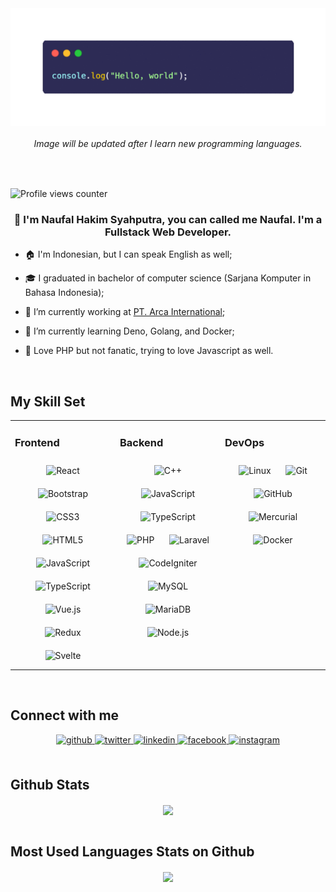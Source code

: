 <div align="center">
<img src="hello-world.gif" align="center" height="" width="750" />
  <h6>Image will be updated after I learn new programming languages.</h6>
</div><br>
  

![Profile views counter](https://komarev.com/ghpvc/?username=naufalhsyahputra&style=flat-square)  
  

### <div align="center">👋 I'm Naufal Hakim Syahputra, you can called me Naufal. I'm a Fullstack Web Developer.</div>  
  

- 🏠 I'm Indonesian, but I can speak English as well;  

- 🎓 I graduated in bachelor of computer science (Sarjana Komputer in Bahasa Indonesia);
  

- 🏢 I’m currently working at [PT. Arca International](http://arcacorp.com/);   
  

- 🌱 I’m currently learning Deno, Golang, and Docker;  
  

- 🥰 Love PHP but not fanatic, trying to love Javascript as well.  
  

<br/>  


## My Skill Set  
<table><tr><td valign="top" width="33%">

### Frontend  
<div align="center">  
<img style="margin: 10px" src="https://www.vectorlogo.zone/logos/reactjs/reactjs-icon.svg" alt="React" height="50" />  
<img style="margin: 10px" src="https://www.vectorlogo.zone/logos/getbootstrap/getbootstrap-icon.svg" alt="Bootstrap" height="50" />  
<img style="margin: 10px" src="https://upload.wikimedia.org/wikipedia/commons/d/d5/CSS3_logo_and_wordmark.svg" alt="CSS3" height="50" />  
<img style="margin: 10px" src="https://www.vectorlogo.zone/logos/w3_html5/w3_html5-icon.svg" alt="HTML5" height="50" />  
<img style="margin: 10px" src="https://upload.wikimedia.org/wikipedia/commons/9/99/Unofficial_JavaScript_logo_2.svg" alt="JavaScript" height="50" />  
<img style="margin: 10px" src="https://www.vectorlogo.zone/logos/typescriptlang/typescriptlang-icon.svg" alt="TypeScript" height="50" />  
<img style="margin: 10px" src="https://www.vectorlogo.zone/logos/vuejs/vuejs-icon.svg" alt="Vue.js" height="50" />  
<img style="margin: 10px" src="https://raw.githubusercontent.com/reduxjs/redux/master/logo/logo.svg" alt="Redux" height="50" />  
 <img style="margin: 10px" src="https://upload.wikimedia.org/wikipedia/commons/1/1b/Svelte_Logo.svg" alt="Svelte" height="50" />  
</div></td><td valign="top" width="33%">

### Backend  
<div align="center">  
<img style="margin: 10px" src="https://upload.wikimedia.org/wikipedia/commons/1/18/ISO_C%2B%2B_Logo.svg" alt="C++" height="50" />  
<img style="margin: 10px" src="https://upload.wikimedia.org/wikipedia/commons/9/99/Unofficial_JavaScript_logo_2.svg" alt="JavaScript" height="50" />  
<img style="margin: 10px" src="https://www.vectorlogo.zone/logos/typescriptlang/typescriptlang-icon.svg" alt="TypeScript" height="50" />    
<img style="margin: 10px" src="https://www.vectorlogo.zone/logos/php/php-vertical.svg" alt="PHP" height="50" />  
<img style="margin: 10px" src="https://raw.githubusercontent.com/laravel/art/5a8325b064634b900f25dbb6f1cafd888b2d2211/logo-mark/5%20svg/2%20cmyk/1%20Full%20Color/laravel-mark-cmyk-red.svg" alt="Laravel" height="50" />  
<img style="margin: 10px" src="https://cdn.worldvectorlogo.com/logos/codeigniter.svg" alt="CodeIgniter" height="50" />  
<img style="margin: 10px" src="https://www.vectorlogo.zone/logos/mysql/mysql-horizontal.svg" alt="MySQL" height="50" />  
<img style="margin: 10px" src="https://www.vectorlogo.zone/logos/mariadb/mariadb-ar21.svg" alt="MariaDB" height="50" />  
<img style="margin: 10px" src="https://www.vectorlogo.zone/logos/nodejs/nodejs-horizontal.svg" alt="Node.js" height="50" />  
<!-- <img style="margin: 10px" src="https://seeklogo.com/images/D/deno-logo-E606600C06-seeklogo.com.png" alt="Deno.js" height="50" />
<img style="margin: 10px" src="https://www.educative.io/api/edpresso/shot/6687485556948992/image/4804947234258944" alt="Deno.js" height="50" /> -->
</div></td><td valign="top" width="33%">

### DevOps  
<div align="center">  
<img style="margin: 10px" src="https://www.vectorlogo.zone/logos/linux/linux-icon.svg" alt="Linux" height="50" />  
<img style="margin: 10px" src="https://www.vectorlogo.zone/logos/git-scm/git-scm-icon.svg" alt="Git" height="50" />  
<img style="margin: 10px" src="https://www.vectorlogo.zone/logos/github/github-ar21.svg" alt="GitHub" height="50" />
<img style="margin: 10px" src="https://www.vectorlogo.zone/logos/mercurial-scm/mercurial-scm-ar21.svg" alt="Mercurial" height="50" />  
<img style="margin: 10px" src="https://www.vectorlogo.zone/logos/docker/docker-icon.svg" alt="Docker" height="50" />  
</div></td></tr></table>  

<br/>  


## Connect with me  
<div align="center">
<a href="https://github.com/naufalhsyahputra" target="_blank">
<img src=https://img.shields.io/badge/github-%2324292e.svg?&style=for-the-badge&logo=github&logoColor=white alt=github style="margin-bottom: 5px;" />
</a>
<a href="https://twitter.com/NaufalHakimSya1" target="_blank">
<img src=https://img.shields.io/badge/twitter-%2300acee.svg?&style=for-the-badge&logo=twitter&logoColor=white alt=twitter style="margin-bottom: 5px;" />
</a>
<a href="https://linkedin.com/in/naufalhsyahputra" target="_blank">
<img src=https://img.shields.io/badge/linkedin-%231E77B5.svg?&style=for-the-badge&logo=linkedin&logoColor=white alt=linkedin style="margin-bottom: 5px;" />
</a>
<a href="https://www.facebook.com/naufalsyahputra.asia" target="_blank">
<img src=https://img.shields.io/badge/facebook-%232E87FB.svg?&style=for-the-badge&logo=facebook&logoColor=white alt=facebook style="margin-bottom: 5px;" />
</a>
<a href="https://instagram.com/naufalhsyahputra" target="_blank">
<img src=https://img.shields.io/badge/instagram-%23000000.svg?&style=for-the-badge&logo=instagram&logoColor=white alt=instagram style="margin-bottom: 5px;" />
</a>  
</div>  
  

<br/>  


## Github Stats  
<div align="center"><img src="https://github-readme-stats.vercel.app/api?username=naufalhsyahputra&show_icons=true&count_private=true" align="center" /></div>
<br />

## Most Used Languages Stats on Github
<div align="center"><img src="https://github-readme-stats.vercel.app/api/top-langs/?username=naufalhsyahputra&layout=compact" align="center" /></div>
<br />
